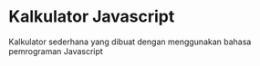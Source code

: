 # Kalkulator Javascript
Kalkulator sederhana yang dibuat dengan menggunakan bahasa pemrograman Javascript
